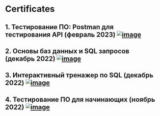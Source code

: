 # Certificates

## 1. Тестирование ПО: Postman для тестирования API (февраль 2023) [![image](https://user-images.githubusercontent.com/110128771/217039211-9564e3a9-2419-4875-aed5-b765bceda524.png)](https://stepik.org/cert/1936752)
## 2. Основы баз данных и SQL запросов (декабрь 2022) [![image](https://user-images.githubusercontent.com/110128771/217039211-9564e3a9-2419-4875-aed5-b765bceda524.png)](https://drive.google.com/file/d/1MTX_HnqjswkfOXJbQ3I6VxIsd1Wk-x8C/view?usp=share_link)
## 3. Интерактивный тренажер по SQL (декабрь 2022) [![image](https://user-images.githubusercontent.com/110128771/217039211-9564e3a9-2419-4875-aed5-b765bceda524.png)](https://stepik.org/cert/1871051)
## 4. Тестирование ПО для начинающих (ноябрь 2022) [![image](https://user-images.githubusercontent.com/110128771/217039211-9564e3a9-2419-4875-aed5-b765bceda524.png)](https://stepik.org/cert/1781523)
